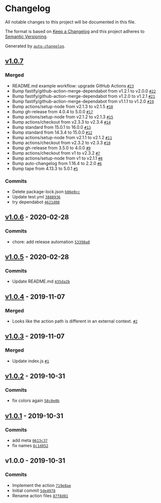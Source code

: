 # Changelog

All notable changes to this project will be documented in this file.

The format is based on [Keep a Changelog](https://keepachangelog.com/en/1.0.0/)
and this project adheres to [Semantic Versioning](https://semver.org/spec/v2.0.0.html).

Generated by [`auto-changelog`](https://github.com/CookPete/auto-changelog).

## [v1.0.7](https://github.com/bcomnes/cleanup-xvfb/compare/v1.0.6...v1.0.7)

### Merged

- README.md example workflow: upgrade GitHub Actions [`#23`](https://github.com/bcomnes/cleanup-xvfb/pull/23)
- Bump fastify/github-action-merge-dependabot from v1.2.1 to v2.0.0 [`#22`](https://github.com/bcomnes/cleanup-xvfb/pull/22)
- Bump fastify/github-action-merge-dependabot from v1.2.0 to v1.2.1 [`#21`](https://github.com/bcomnes/cleanup-xvfb/pull/21)
- Bump fastify/github-action-merge-dependabot from v1.1.1 to v1.2.0 [`#19`](https://github.com/bcomnes/cleanup-xvfb/pull/19)
- Bump actions/setup-node from v2.1.3 to v2.1.5 [`#18`](https://github.com/bcomnes/cleanup-xvfb/pull/18)
- Bump gh-release from 4.0.4 to 5.0.0 [`#17`](https://github.com/bcomnes/cleanup-xvfb/pull/17)
- Bump actions/setup-node from v2.1.2 to v2.1.3 [`#15`](https://github.com/bcomnes/cleanup-xvfb/pull/15)
- Bump actions/checkout from v2.3.3 to v2.3.4 [`#14`](https://github.com/bcomnes/cleanup-xvfb/pull/14)
- Bump standard from 15.0.1 to 16.0.0 [`#13`](https://github.com/bcomnes/cleanup-xvfb/pull/13)
- Bump standard from 14.3.4 to 15.0.0 [`#12`](https://github.com/bcomnes/cleanup-xvfb/pull/12)
- Bump actions/setup-node from v2.1.1 to v2.1.2 [`#11`](https://github.com/bcomnes/cleanup-xvfb/pull/11)
- Bump actions/checkout from v2.3.2 to v2.3.3 [`#10`](https://github.com/bcomnes/cleanup-xvfb/pull/10)
- Bump gh-release from 3.5.0 to 4.0.0 [`#9`](https://github.com/bcomnes/cleanup-xvfb/pull/9)
- Bump actions/checkout from v1 to v2.3.2 [`#7`](https://github.com/bcomnes/cleanup-xvfb/pull/7)
- Bump actions/setup-node from v1 to v2.1.1 [`#8`](https://github.com/bcomnes/cleanup-xvfb/pull/8)
- Bump auto-changelog from 1.16.4 to 2.2.0 [`#6`](https://github.com/bcomnes/cleanup-xvfb/pull/6)
- Bump tape from 4.13.3 to 5.0.1 [`#5`](https://github.com/bcomnes/cleanup-xvfb/pull/5)

### Commits

- Delete package-lock.json [`b86e0cc`](https://github.com/bcomnes/cleanup-xvfb/commit/b86e0ccc4d7d34428818e8b4043320806004e2be)
- Update test.yml [`3888936`](https://github.com/bcomnes/cleanup-xvfb/commit/38889369b43e6dc2ded8ca07367bb2ee1b74215f)
- try dependabot [`4621d08`](https://github.com/bcomnes/cleanup-xvfb/commit/4621d081e41a8a0ea8d2ed97b4a03de6d61c57fe)

## [v1.0.6](https://github.com/bcomnes/cleanup-xvfb/compare/v1.0.5...v1.0.6) - 2020-02-28

### Commits

- chore: add release automation [`53398a0`](https://github.com/bcomnes/cleanup-xvfb/commit/53398a0ea5b0d31287297013cfdcad562808fc3a)

## [v1.0.5](https://github.com/bcomnes/cleanup-xvfb/compare/v1.0.4...v1.0.5) - 2020-02-28

### Commits

- Update README.md [`435da2b`](https://github.com/bcomnes/cleanup-xvfb/commit/435da2ba0d4d8e56a62ca3023a5b4f90651d7b18)

## [v1.0.4](https://github.com/bcomnes/cleanup-xvfb/compare/v1.0.3...v1.0.4) - 2019-11-07

### Merged

- Looks like the action path is different in an external context. [`#2`](https://github.com/bcomnes/cleanup-xvfb/pull/2)

## [v1.0.3](https://github.com/bcomnes/cleanup-xvfb/compare/v1.0.2...v1.0.3) - 2019-11-07

### Merged

- Update index.js [`#1`](https://github.com/bcomnes/cleanup-xvfb/pull/1)

## [v1.0.2](https://github.com/bcomnes/cleanup-xvfb/compare/v1.0.1...v1.0.2) - 2019-10-31

### Commits

- fix colors again [`58c0e0b`](https://github.com/bcomnes/cleanup-xvfb/commit/58c0e0b5251cd65bcf5cf75d62b0eb8a0d649365)

## [v1.0.1](https://github.com/bcomnes/cleanup-xvfb/compare/v1.0.0...v1.0.1) - 2019-10-31

### Commits

- add meta [`0613c37`](https://github.com/bcomnes/cleanup-xvfb/commit/0613c37598c541a1083a53a8981359000bd07544)
- fix names [`8c1d852`](https://github.com/bcomnes/cleanup-xvfb/commit/8c1d85275a37d60e9f08d9fb303ce049f50a468a)

## v1.0.0 - 2019-10-31

### Commits

- Implement the action [`719e8ae`](https://github.com/bcomnes/cleanup-xvfb/commit/719e8aefbcf68703a943db1c32d6c55902110bd8)
- Initial commit [`5de4978`](https://github.com/bcomnes/cleanup-xvfb/commit/5de49781debcb11b0f8e2a138cf1cca3ee7620ef)
- Rename action files [`87f8d81`](https://github.com/bcomnes/cleanup-xvfb/commit/87f8d810b9773f3b4809c1f383d4876b464083c9)
